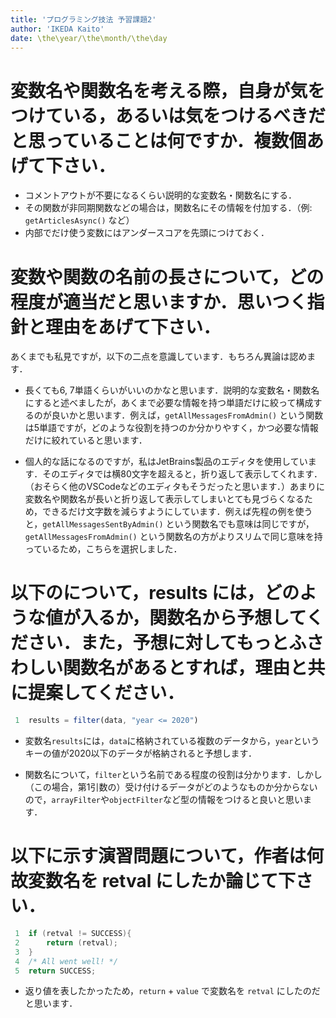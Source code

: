 ```yaml
---
title: 'プログラミング技法 予習課題2'
author: 'IKEDA Kaito'
date: \the\year/\the\month/\the\day
---
```


# 変数名や関数名を考える際，自身が気をつけている，あるいは気をつけるべきだと思っていることは何ですか．複数個あげて下さい．

- コメントアウトが不要になるくらい説明的な変数名・関数名にする．
- その関数が非同期関数などの場合は，関数名にその情報を付加する．（例: `getArticlesAsync()` など）
- 内部でだけ使う変数にはアンダースコアを先頭につけておく．



# 変数や関数の名前の長さについて，どの程度が適当だと思いますか．思いつく指針と理由をあげて下さい．

あくまでも私見ですが，以下の二点を意識しています．もちろん異論は認めます．

- 長くても6, 7単語くらいがいいのかなと思います．説明的な変数名・関数名にすると述べましたが，あくまで必要な情報を持つ単語だけに絞って構成するのが良いかと思います．例えば，`getAllMessagesFromAdmin()` という関数は5単語ですが，どのような役割を持つのか分かりやすく，かつ必要な情報だけに絞れていると思います．

- 個人的な話になるのですが，私はJetBrains製品のエディタを使用しています．そのエディタでは横80文字を超えると，折り返して表示してくれます．（おそらく他のVSCodeなどのエディタもそうだったと思います．）あまりに変数名や関数名が長いと折り返して表示してしまいとても見づらくなるため，できるだけ文字数を減らすようにしています．例えば先程の例を使うと，`getAllMessagesSentByAdmin()` という関数名でも意味は同じですが，`getAllMessagesFromAdmin()` という関数名の方がよりスリムで同じ意味を持っているため，こちらを選択しました．



# 以下のについて，results には，どのような値が入るか，関数名から予想してください．また，予想に対してもっとふさわしい関数名があるとすれば，理由と共に提案してください．
```javascript
 1  results = filter(data, "year <= 2020")
```

- 変数名`results`には，`data`に格納されている複数のデータから，`year`というキーの値が2020以下のデータが格納されると予想します．

- 関数名について，`filter`という名前である程度の役割は分かります．しかし（この場合，第1引数の）受け付けるデータがどのようなものか分からないので，`arrayFilter`や`objectFilter`など型の情報をつけると良いと思います．



# 以下に示す演習問題について，作者は何故変数名を retval にしたか論じて下さい．
```c
 1  if (retval != SUCCESS){
 2      return (retval);
 3  }
 4  /* All went well! */
 5  return SUCCESS;
```

- 返り値を表したかったため，`return` + `value` で変数名を `retval` にしたのだと思います．